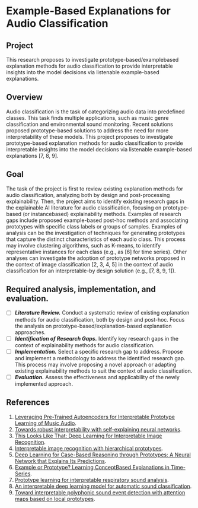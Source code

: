 # Example-Based Explanations for Audio Classification

## Project
This research proposes to investigate prototype-based/examplebased explanation methods for audio classification to provide interpretable insights into the model decisions via listenable example-based explanations.


## Overview 
Audio classification is the task of categorizing audio data into predefined classes. This task finds multiple applications, such as music genre classification and environmental sound monitoring. Recent solutions proposed prototype-based solutions to address the need for more interpretability of these models. This project proposes to investigate prototype-based explanation methods for audio classification to provide interpretable insights into the model decisions via listenable example-based explanations [7, 8, 9].

## Goal 
The task of the project is first to review existing explanation methods for audio classification, analyzing both by design and post-processing explainability. Then, the project aims to identify existing research gaps in the explainable AI literature for audio classification, focusing on prototype-based (or instancebased) explainability methods. Examples of research gaps include proposed example-based post-hoc methods and associating prototypes with specific class labels or groups of samples. Examples of analysis can be the investigation of techniques for generating prototypes that capture the distinct characteristics of each audio class. This process may involve clustering algorithms, such as K-means, to identify representative instances for each class (e.g., as [6] for time series). Other analyses can investigate the adoption of prototype networks proposed in the context of image classification [2, 3, 4, 5] in the context of audio classification for an interpretable-by design solution (e.g., [7, 8, 9, 1]).

## Required analysis, implementation, and evaluation.
- [ ] ***Literature Review.*** Conduct a systematic review of existing explanation methods for audio classification, both by design and post-hoc. Focus the analysis on prototype-based/explanation-based explanation approaches.
- [ ] ***Identification of Research Gaps.*** Identify key research gaps in the context of explainability methods for audio classification.
- [ ] ***Implementation.*** Select a specific research gap to address. Propose and implement a methodology to address the identified research gap. This process may involve proposing a novel approach or adapting existing explainability methods to suit the context of audio classification.
- [ ] ***Evaluation.*** Assess the effectiveness and applicability of the newly implemented approach.

## References
1. [Leveraging Pre-Trained Autoencoders for Interpretable Prototype Learning of Music Audio](https://arxiv.org/pdf/2402.09318).
2. [Towards robust interpretability with self-explaining neural networks](https://arxiv.org/pdf/1806.07538).
3. [This Looks Like That: Deep Learning for Interpretable Image Recognition](https://arxiv.org/pdf/1806.10574).
4. [Interpretable image recognition with hierarchical prototypes](https://arxiv.org/pdf/1906.10651).
5. [Deep Learning for Case-Based Reasoning through Prototypes: A Neural Network that Explains Its Predictions](https://arxiv.org/pdf/1710.04806).
6. [Example or Prototype? Learning ConceptBased Explanations in Time-Series](https://proceedings.mlr.press/v189/obermair23a/obermair23a.pdf).
7. [Prototype learning for interpretable respiratory sound analysis](https://arxiv.org/pdf/2110.03536).
8. [An interpretable deep learning model for automatic sound classification](https://www.semanticscholar.org/reader/102c62fa64530f14da1b782e92c47b42bcfa6cca).
9. [Toward interpretable polyphonic sound event detection with attention maps based on local prototypes](https://repositori.upf.edu/bitstream/handle/10230/49196/Zinemanas_DCASE2021tow.pdf?sequence=1&isAllowed=y).
   

